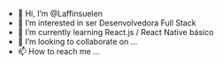 - 👋 Hi, I’m @Laffinsuelen
- 👀 I’m interested in  ser Desenvolvedora Full Stack
- 🌱 I’m currently learning  React.js / React Native básico
- 💞️ I’m looking to collaborate on ...
- 📫 How to reach me ...

<!---
Laffinsuelen/Laffinsuelen is a ✨ special ✨ repository because its `README.md` (this file) appears on your GitHub profile.
You can click the Preview link to take a look at your changes.
--->
